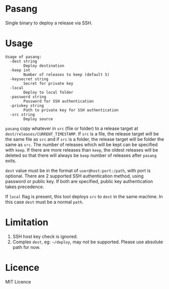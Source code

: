 Pasang
======

Single binary to deploy a release via SSH.

# Usage

```
Usage of pasang:
  -dest string
        Deploy destination
  -keep int
        Number of releases to keep (default 5)
  -keysecret string
        Secret for private key
  -local
        Deploy to local folder
  -password string
        Password for SSH authentication
  -privkey string
        Path to private key for SSH authentication
  -src string
        Deploy source
```

`pasang` copy whatever in `src` (file or folder) to a release target at `dest/releases/CURRENT_TIMESTAMP`. If `src` is a file, the release target will be the same file as `src` and if `src` is a folder, the release target will be folder the same as `src`. The number of releases which will be kept can be specified with `keep`. If there are more releases than `keep`, the oldest releases will be deleted so that there will always be `keep` number of releases after `pasang` exits.

`dest` value must be in the format of `user@host:port:/path`, with port is optional. There are 2 supported SSH authentication method, using password or public key. If both are specified, public key authentication takes precedence.

If `local` flag is present, this tool deploys `src` to `dest` in the same machine. In this case `dest` must be a normal `path`.

# Limitation

1. SSH host key check is ignored.
1. Complex `dest`, eg: `~/deploy`, may not be supported. Please use absolute path for now.

# Licence

MIT Licence